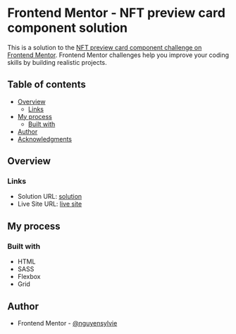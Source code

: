 # Frontend Mentor - NFT preview card component solution

This is a solution to the [NFT preview card component challenge on Frontend Mentor](https://www.frontendmentor.io/challenges/nft-preview-card-component-SbdUL_w0U). Frontend Mentor challenges help you improve your coding skills by building realistic projects.

## Table of contents

- [Overview](#overview)
  - [Links](#links)
- [My process](#my-process)
  - [Built with](#built-with)
- [Author](#author)
- [Acknowledgments](#acknowledgments)

## Overview

### Links

- Solution URL: [solution](https://github.com/nguyensylvie/NFT-preview-card)
- Live Site URL: [live site](https://nguyensylvie.github.io/NFT-preview-card)

## My process

### Built with

- HTML
- SASS
- Flexbox
- Grid

## Author

- Frontend Mentor - [@nguyensylvie](https://www.frontendmentor.io/profile/nguyensylvie)
